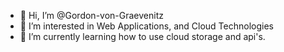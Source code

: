 - 👋 Hi, I’m @Gordon-von-Graevenitz
- 👀 I’m interested in Web Applications, and Cloud Technologies
- 🌱 I’m currently learning how to use cloud storage and api's.

<!---
Gordon-von-Graevenitz/Gordon-von-Graevenitz is a ✨ special ✨ repository because its `README.md` (this file) appears on your GitHub profile.
You can click the Preview link to take a look at your changes.
--->
